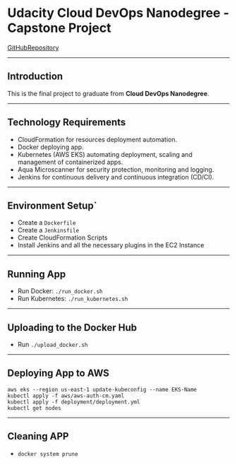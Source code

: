 # Udacity Cloud DevOps Nanodegree - Capstone Project
[GitHubRepository](http:www.ddd.com)

***
## Introduction
This is the final project to graduate from **Cloud DevOps Nanodegree**.

***
## Technology Requirements
* CloudFormation for resources deployment automation.
* Docker deploying app.
* Kubernetes (AWS EKS) automating deployment, scaling and management of containerized apps.
* Aqua Microscanner for security protection, monitoring and logging.
* Jenkins for continuous delivery and continuous integration (CD/CI).

***
## Environment Setup`
* Create a `Dockerfile`
* Create a `Jenkinsfile`
* Create CloudFormation Scripts
* Install Jenkins and all the necessary plugins in the EC2 Instance

***
## Running App
* Run Docker: `./run_docker.sh`
* Run Kubernetes: `./run_kubernetes.sh`

***
## Uploading to the Docker Hub
* Run `./upload_docker.sh`

***
## Deploying App to AWS
```
aws eks --region us-east-1 update-kubeconfig --name EKS-Name
kubectl apply -f aws/aws-auth-cm.yaml
kubectl apply -f deployment/deployment.yml
kubectl get nodes
```
***
## Cleaning APP
* `docker system prune`